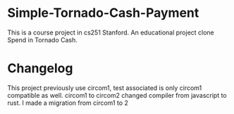# Simple-Tornado-Cash-Payment
This is a course project in cs251 Stanford. An educational project clone Spend in Tornado Cash. 

# Changelog
This project previously use circom1, test associated is only circom1 compatible as well. circom1 to circom2 changed compiler from javascript to rust. I made a migration from circom1 to 2

